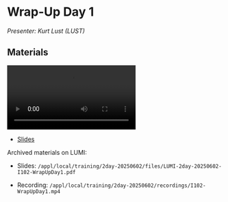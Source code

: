 # Wrap-Up Day 1

*Presenter: Kurt Lust (LUST)*


## Materials

<!--
Materials will be made available after the lecture
-->

<video src="https://462000265.lumidata.eu/2day-20250602/recordings/I102-WrapUpDay1.mp4" controls="controls"></video>

<!--
-   A video recording will follow.
-->

-   [Slides](https://462000265.lumidata.eu/2day-20250602/files/LUMI-2day-20250602-I102-WrapUpDay1.pdf)

Archived materials on LUMI:

-   Slides: `/appl/local/training/2day-20250602/files/LUMI-2day-20250602-I102-WrapUpDay1.pdf`

-   Recording: `/appl/local/training/2day-20250602/recordings/I102-WrapUpDay1.mp4`


